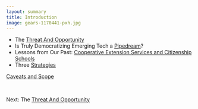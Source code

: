 ```yaml
---
layout: summary
title: Introduction
image: gears-1170441-pxh.jpg
---
```


- The [Threat And Opportunity](10-threat-opportunity.html)
- Is Truly Democratizing Emerging Tech a [Pipedream](20-pipedream.html)?
- Lessons from Our Past: [Cooperative Extension Services and Citizenship Schools](30-extension-citizenship-schools.html)
- Three [Strategies](../strategies.html)


[Caveats and Scope](50-caveats-scope.html)

<br/>

Next: The [Threat And Opportunity](10-threat-opportunity.html)